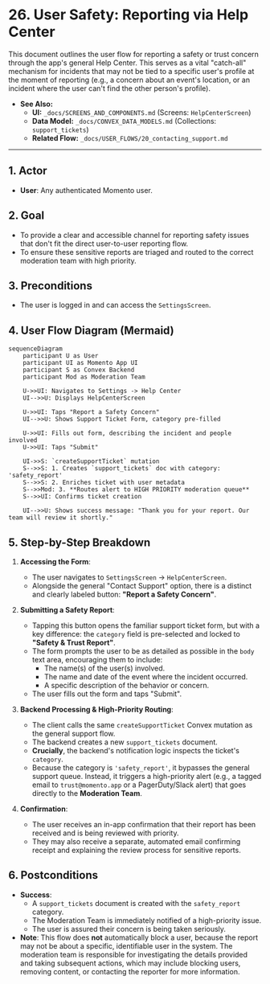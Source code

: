 # 26. User Safety: Reporting via Help Center

This document outlines the user flow for reporting a safety or trust concern through the app's general Help Center. This serves as a vital "catch-all" mechanism for incidents that may not be tied to a specific user's profile at the moment of reporting (e.g., a concern about an event's location, or an incident where the user can't find the other person's profile).

- **See Also:**
  - **UI:** `_docs/SCREENS_AND_COMPONENTS.md` (Screens: `HelpCenterScreen`)
  - **Data Model:** `_docs/CONVEX_DATA_MODELS.md` (Collections: `support_tickets`)
  - **Related Flow:** `_docs/USER_FLOWS/20_contacting_support.md`

---

## 1. Actor

- **User**: Any authenticated Momento user.

## 2. Goal

- To provide a clear and accessible channel for reporting safety issues that don't fit the direct user-to-user reporting flow.
- To ensure these sensitive reports are triaged and routed to the correct moderation team with high priority.

## 3. Preconditions

- The user is logged in and can access the `SettingsScreen`.

## 4. User Flow Diagram (Mermaid)

```mermaid
sequenceDiagram
    participant U as User
    participant UI as Momento App UI
    participant S as Convex Backend
    participant Mod as Moderation Team

    U->>UI: Navigates to Settings -> Help Center
    UI-->>U: Displays HelpCenterScreen

    U->>UI: Taps "Report a Safety Concern"
    UI-->>U: Shows Support Ticket Form, category pre-filled

    U->>UI: Fills out form, describing the incident and people involved
    U->>UI: Taps "Submit"

    UI->>S: `createSupportTicket` mutation
    S-->>S: 1. Creates `support_tickets` doc with category: 'safety_report'
    S-->>S: 2. Enriches ticket with user metadata
    S-->>Mod: 3. **Routes alert to HIGH PRIORITY moderation queue**
    S-->>UI: Confirms ticket creation

    UI-->>U: Shows success message: "Thank you for your report. Our team will review it shortly."
```

## 5. Step-by-Step Breakdown

1.  **Accessing the Form**:

    - The user navigates to `SettingsScreen` -> `HelpCenterScreen`.
    - Alongside the general "Contact Support" option, there is a distinct and clearly labeled button: **"Report a Safety Concern"**.

2.  **Submitting a Safety Report**:

    - Tapping this button opens the familiar support ticket form, but with a key difference: the `category` field is pre-selected and locked to **"Safety & Trust Report"**.
    - The form prompts the user to be as detailed as possible in the `body` text area, encouraging them to include:
      - The name(s) of the user(s) involved.
      - The name and date of the event where the incident occurred.
      - A specific description of the behavior or concern.
    - The user fills out the form and taps "Submit".

3.  **Backend Processing & High-Priority Routing**:

    - The client calls the same `createSupportTicket` Convex mutation as the general support flow.
    - The backend creates a new `support_tickets` document.
    - **Crucially**, the backend's notification logic inspects the ticket's `category`.
    - Because the category is `'safety_report'`, it bypasses the general support queue. Instead, it triggers a high-priority alert (e.g., a tagged email to `trust@momento.app` or a PagerDuty/Slack alert) that goes directly to the **Moderation Team**.

4.  **Confirmation**:
    - The user receives an in-app confirmation that their report has been received and is being reviewed with priority.
    - They may also receive a separate, automated email confirming receipt and explaining the review process for sensitive reports.

## 6. Postconditions

- **Success**:
  - A `support_tickets` document is created with the `safety_report` category.
  - The Moderation Team is immediately notified of a high-priority issue.
  - The user is assured their concern is being taken seriously.
- **Note**: This flow does **not** automatically block a user, because the report may not be about a specific, identifiable user in the system. The moderation team is responsible for investigating the details provided and taking subsequent actions, which may include blocking users, removing content, or contacting the reporter for more information.
